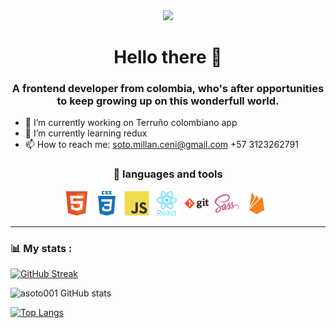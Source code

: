 <div id='header' align='center'>
   <img src='https://media.giphy.com/media/v1.Y2lkPTc5MGI3NjExNzBhMzZiOWU4N2Y1ODI1Nzc4Yjg0MTJiMmEyNmY5ODg4ODRkZmJkYSZlcD12MV9pbnRlcm5hbF9naWZzX2dpZklkJmN0PWc/bGgsc5mWoryfgKBx1u/giphy.gif' width='200' />
   <h1>Hello there 👋</h1>
   <h3 align='center'>
      A frontend developer from colombia, who's after opportunities to keep growing up on this wonderfull world.
   </h3>
</div>


- 🔭 I’m currently working on Terruño colombiano app
- 🌱 I’m currently learning redux
- 📫 How to reach me: soto.millan.ceni@gmail.com   +57 3123262791



<div align='center'>           
  <h3 align='center'> 🔨 languages and tools </h3>
   <div>
     <img src="https://github.com/devicons/devicon/blob/master/icons/html5/html5-original.svg"  width='40' height='40'/>&nbsp;
     <img src="https://github.com/devicons/devicon/blob/master/icons/css3/css3-plain-wordmark.svg"  width='40' height='40'/>&nbsp;
     <img src="https://github.com/devicons/devicon/blob/master/icons/javascript/javascript-original.svg"  width='40' height='40'/>&nbsp;
     <img src="https://github.com/devicons/devicon/blob/master/icons/react/react-original-wordmark.svg"  width='40' height='40'/>&nbsp;
     <img src="https://github.com/devicons/devicon/blob/master/icons/git/git-original-wordmark.svg"  width='40' height='40'/>&nbsp;
     <img src="https://github.com/devicons/devicon/blob/master/icons/sass/sass-original.svg"  width='40' height='40'/>&nbsp;
     <img src="https://github.com/devicons/devicon/blob/master/icons/firebase/firebase-plain.svg"  width='40' height='40'/>&nbsp;
    </div>
</div>


---
### 📊 My stats : 

[![GitHub Streak](https://streak-stats.demolab.com?user=asoto001&theme=highcontrast&hide_border=true)](https://git.io/streak-stats)

![asoto001 GitHub stats](https://github-readme-stats.vercel.app/api?username=asoto001&show_icons=true&theme=radical)

[![Top Langs](https://github-readme-stats.vercel.app/api/top-langs/?username=asoto001)](https://github.com/asoto001/github-readme-stats)
<!--
**asoto001/asoto001** is a ✨ _special_ ✨ repository because its `README.md` (this file) appears on your GitHub profile.

Here are some ideas to get you started:


- 👯 I’m looking to collaborate on ...
- 🤔 I’m looking for help with ...
- 💬 Ask me about ...
- 😄 Pronouns: ...
- ⚡ Fun fact: ...
-->
